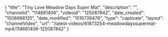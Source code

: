 {
    "title": "Tiny Love Meadow Days Super Mat",
    "description": "",
    "channelid": "114661406",
    "videoid": "125087842",
    "date_created": "1508868125",
    "date_modified": "1516739476",
    "type": "captivate",
    "layout": "channelVideo",
    "url": "\/latest-videos\/61873254-meadowdayssupermat-mp4\/114661406-125087842"
}